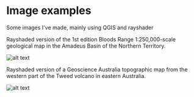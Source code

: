 # Image examples

Some images I've made, mainly using QGIS and rayshader

Rayshaded version of the 1st edition Bloods Range 1:250,000-scale geological map in the Amadeus Basin of the Northern Territory.

![alt text][BR_image]

[BR_image]: https://github.com/cverdel/image_examples/blob/main/figures/Rplot07.jpg?raw=true


Rayshaded version of a Geoscience Australia topographic map from the western part of the Tweed volcano in eastern Australia.

![alt text][Tweed_image]

[Tweed_image]: https://github.com/cverdel/image_examples/blob/main/figures/Rplot05.jpg?raw=true







